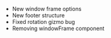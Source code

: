 - New window frame options
- New footer structure
- Fixed rotation gizmo bug
- Removing windowFrame component